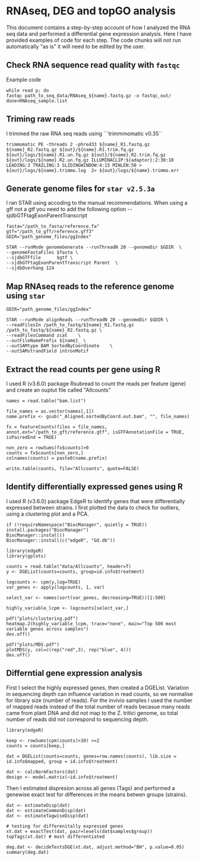 # RNAseq, DEG and topGO analysis 
This document contains a step-by-step account of how I analyzed the RNA seq data and performed a differential gene expression analysis.  Here I have provided examples of code for each step. The code chunks will not run automatically "as is" it will need to be edited by the user.

## Check RNA sequence read quality with ```fastqc```
Example code

```
while read p; do
fastqc path_to_seq_data/RNAseq_${name}.fastq.gz -o fastqc_out/
done<RNAseq_sample.list

```
## Triming raw reads
I trimmed the raw RNA seq reads using ```trimmmomatic v0.35``
```
trimmomatic PE -threads 2 -phred33 ${name}_R1.fastq.gz ${name}_R2.fastq.gz ${out}/${name}.R1.trim.fq.gz ${out}/logs/${name}.R1.un.fq.gz ${out}/${name}.R2.trim.fq.gz ${out}/logs/${name}.R2.un.fq.gz ILLUMINACLIP:${adaptor}:2:30:10 LEADING:3 TRAILING:3 SLIDINGWINDOW:4:15 MINLEN:50 > ${out}/logs/${name}.trimmo.log  2> ${out}/logs/${name}.trimmo.err

```
## Generate genome files for ```star v2.5.3a``` 
I ran STAR using accoding to the manual recommendations. When using a gff not a gtf you need to add the following option --sjdbGTFtagExonParentTranscript

```
fasta="/path_to_fasta/reference.fa"
gtf="/path_to_gff/reference.gff3"
GDIR="path_genome_files/ggIndex"

STAR --runMode genomeGenerate --runThreadN 20 --genomeDir $GDIR  \
--genomeFastaFiles $fasta \
--sjdbGTFfile      $gtf \
--sjdbGTFtagExonParentTranscript Parent  \
--sjdbOverhang 124

```

## Map RNAseq reads to the reference genome using ```star```
```
GDIR="path_genome_files/ggIndex"

STAR --runMode alignReads --runThreadN 20 --genomeDir $GDIR \
--readFilesIn /path_to_fastq/${name}_R1.fastq.gz /path_to_fastq/${name}_R2.fastq.gz \
--readFilesCommand zcat    \
--outFileNamePrefix ${name}_ \
--outSAMtype BAM SortedByCoordinate    \
--outSAMstrandField intronMotif 

```

## Extract the read counts per gene using R

I used R (v3.6.0) package Rsubread to count the reads per feature (gene) and create an ouptut file called "Allcounts"

```
names = read.table("bam.list")

file_names = as.vector(names[,1])
name.prefix <- gsub("_Aligned.sortedByCoord.out.bam", "", file_names)

fx = featureCounts(files = file_names, annot.ext="/path_to_gft/reference.gtf", isGTFAnnotationFile = TRUE, isPairedEnd = TRUE)

non_zero = rowSums(fx$counts)>0
counts = fx$counts[non_zero,]
colnames(counts) = paste0(name.prefix)

write.table(counts, file="Allcounts", quote=FALSE)

```

## Identify differentially expressed genes using R

I used R (v3.6.0) package EdgeR to identify genes that were differentially expressed between strains. I first plotted the data to check for outliers, using a clustering plot and a PCA. 

```
if (!requireNamespace("BiocManager", quietly = TRUE))
install.packages("BiocManager")
BiocManager::install()
BiocManager::install(c("edgeR", "GO.db"))

library(edgeR)
library(gplots) 

counts = read.table("data/Allcounts", header=T)
y <- DGEList(counts=counts, group=id.info$treatment)

logcounts <- cpm(y,log=TRUE)
var_genes <- apply(logcounts, 1, var)

select_var <- names(sort(var_genes, decreasing=TRUE))[1:500]

highly_variable_lcpm <- logcounts[select_var,]

pdf("plots/clustering.pdf")
heatmap.2(highly_variable_lcpm, trace="none", main="Top 500 most variable genes across samples")
dev.off()

pdf("plots/MDS.pdf")
plotMDS(y, col=c(rep("red",3), rep("blue", 4)))
dev.off()

```

## Differntial gene expression analysis

First I select the highly expressed genes, then created a DGEList. Variation in sequencing depth can influence variation in read counts, so we normalise for library size (number of reads). For the invivio samples I used the number of mapped reads instead of the total number of reads becasue many reads came from plant DNA and did not map to the Z. tritici genome, so total number of reads did not correspond to sequencing depth. 

```
library(edgeR)

keep <- rowSums(cpm(counts)>10) >=2 
counts = counts[keep,]

dat = DGEList(counts=counts, genes=row.names(counts), lib.size = id.info$mapped, group = id.info$treatment)

dat <- calcNormFactors(dat)
design <- model.matrix(~id.info$treatment)
```
Then I estimated dispresion across all genes (Tags) and performed a genewise exact test for differences in the means betwen groups (strains). 

```
dat <- estimateDisp(dat)
dat <- estimateCommonDisp(dat)
dat <- estimateTagwiseDisp(dat)

# testing for differenitally expressed genes
xt.dat = exactTest(dat, pair=levels(dat$samples$group))
topTags(xt.dat) # most differentiated 

deg.dat <- decideTestsDGE(xt.dat, adjust.method="BH", p.value=0.05)
summary(deg.dat)

```

